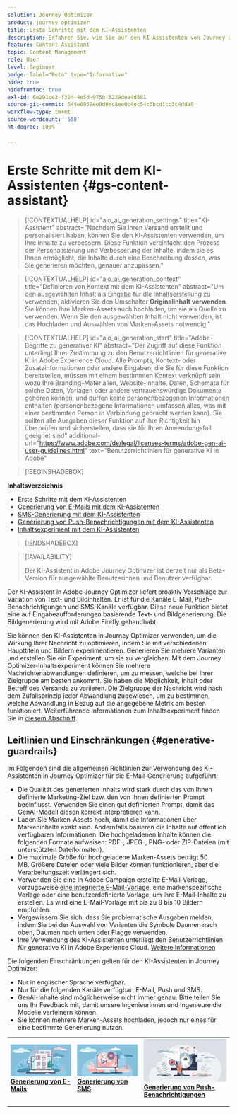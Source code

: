 ```yaml
---
solution: Journey Optimizer
product: journey optimizer
title: Erste Schritte mit dem KI-Assistenten
description: Erfahren Sie, wie Sie auf den KI-Assistenten von Journey Optimizer zugreifen und mit ihm arbeiten können
feature: Content Assistant
topic: Content Management
role: User
level: Beginner
badge: label="Beta" type="Informative"
hide: true
hidefromtoc: true
exl-id: 6e291ce3-f324-4e5d-975b-5229dea4d581
source-git-commit: 644e0959ee0d0ec8ee0c4ec54c3bcd1cc3c4dda9
workflow-type: tm+mt
source-wordcount: '658'
ht-degree: 100%

---
```


# Erste Schritte mit dem KI-Assistenten {#gs-content-assistant}

>[!CONTEXTUALHELP]
>id="ajo_ai_generation_settings"
>title="KI-Assistent"
>abstract="Nachdem Sie Ihren Versand erstellt und personalisiert haben, können Sie den KI-Assistenten verwenden, um Ihre Inhalte zu verbessern. Diese Funktion vereinfacht den Prozess der Personalisierung und Verbesserung der Inhalte, indem sie es Ihnen ermöglicht, die Inhalte durch eine Beschreibung dessen, was Sie generieren möchten, genauer anzupassen."


>[!CONTEXTUALHELP]
>id="ajo_ai_generation_context"
>title="Definieren von Kontext mit dem KI-Assistenten"
>abstract="Um den ausgewählten Inhalt als Eingabe für die Inhaltserstellung zu verwenden, aktivieren Sie den Umschalter **Originalinhalt verwenden**. Sie können Ihre Marken-Assets auch hochladen, um sie als Quelle zu verwenden. Wenn Sie den ausgewählten Inhalt nicht verwenden, ist das Hochladen und Auswählen von Marken-Assets notwendig."


>[!CONTEXTUALHELP]
>id="ajo_ai_generation_start"
>title="Adobe-Begriffe zu generativer KI"
>abstract="Der Zugriff auf diese Funktion unterliegt Ihrer Zustimmung zu den Benutzerrichtlinien für generative KI in Adobe Experience Cloud. Alle Prompts, Kontext- oder Zusatzinformationen oder andere Eingaben, die Sie für diese Funktion bereitstellen, müssen mit einem bestimmten Kontext verknüpft sein, wozu Ihre Branding-Materialien, Website-Inhalte, Daten, Schemata für solche Daten, Vorlagen oder andere vertrauenswürdige Dokumente gehören können, und dürfen keine personenbezogenen Informationen enthalten (personenbezogene Informationen umfassen alles, was mit einer bestimmten Person in Verbindung gebracht werden kann). Sie sollten alle Ausgaben dieser Funktion auf ihre Richtigkeit hin überprüfen und sicherstellen, dass sie für Ihren Anwendungsfall geeignet sind"
>additional-url="https://www.adobe.com/de/legal/licenses-terms/adobe-gen-ai-user-guidelines.html" text="Benutzerrichtlinien für generative KI in Adobe"

>[!BEGINSHADEBOX]

**Inhaltsverzeichnis**

* Erste Schritte mit dem KI-Assistenten
* [Generierung von E-Mails mit dem KI-Assistenten](generative-email.md)
* [SMS-Generierung mit dem KI-Assistenten](generative-sms.md)
* [Generierung von Push-Benachrichtigungen mit dem KI-Assistenten](generative-push.md)
* [Inhaltsexperiment mit dem KI-Assistenten](generative-experimentation.md)

>[!ENDSHADEBOX]

>[!AVAILABILITY]
>
>Der KI-Assistent in Adobe Journey Optimizer ist derzeit nur als Beta-Version für ausgewählte Benutzerinnen und Benutzer verfügbar.

Der KI-Assistent in Adobe Journey Optimizer liefert proaktiv Vorschläge zur Variation von Text- und Bildinhalten. Er ist für die Kanäle E-Mail, Push-Benachrichtigungen und SMS-Kanäle verfügbar. Diese neue Funktion bietet eine auf Eingabeaufforderungen basierende Text- und Bildgenerierung. Die Bildgenerierung wird mit Adobe Firefly gehandhabt.

Sie können den KI-Assistenten in Journey Optimizer verwenden, um die Wirkung Ihrer Nachricht zu optimieren, indem Sie mit verschiedenen Haupttiteln und Bildern experimentieren. Generieren Sie mehrere Varianten und erstellen Sie ein Experiment, um sie zu vergleichen. Mit dem Journey Optimizer-Inhaltsexperiment können Sie mehrere Nachrichtenabwandlungen definieren, um zu messen, welche bei Ihrer Zielgruppe am besten ankommt. Sie haben die Möglichkeit, Inhalt oder Betreff des Versands zu variieren. Die Zielgruppe der Nachricht wird nach dem Zufallsprinzip jeder Abwandlung zugewiesen, um zu bestimmen, welche Abwandlung in Bezug auf die angegebene Metrik am besten funktioniert. Weiterführende Informationen zum Inhaltsexperiment finden Sie in [diesem Abschnitt](../campaigns/content-experiment.md).

## Leitlinien und Einschränkungen {#generative-guardrails}

Im Folgenden sind die allgemeinen Richtlinien zur Verwendung des KI-Assistenten in Journey Optimizer für die E-Mail-Generierung aufgeführt:

* Die Qualität des generierten Inhalts wird stark durch das von Ihnen definierte Marketing-Ziel bzw. den von Ihnen definierten Prompt beeinflusst. Verwenden Sie einen gut definierten Prompt, damit das GenAI-Modell diesen korrekt interpretieren kann. 
* Laden Sie Marken-Assets hoch, damit die Informationen über Markeninhalte exakt sind. Andernfalls basieren die Inhalte auf öffentlich verfügbaren Informationen. Die hochgeladenen Inhalte können die folgenden Formate aufweisen: PDF-, JPEG-, PNG- oder ZIP-Dateien (mit unterstützten Dateiformaten).
* Die maximale Größe für hochgeladene Marken-Assets beträgt 50 MB. Größere Dateien oder viele Bilder können funktionieren, aber die Verarbeitungszeit verlängert sich.
* Verwenden Sie eine in Adobe Campaign erstellte E-Mail-Vorlage, vorzugsweise [eine integrierte E-Mail-Vorlage](../email/use-email-templates.md), eine markenspezifische Vorlage oder eine benutzerdefinierte Vorlage, um Ihre E-Mail-Inhalte zu erstellen. Es wird eine E-Mail-Vorlage mit bis zu 8 bis 10 Bildern empfohlen.
* Vergewissern Sie sich, dass Sie problematische Ausgaben melden, indem Sie bei der Auswahl von Varianten die Symbole Daumen nach oben, Daumen nach unten oder Flagge verwenden.
* Ihre Verwendung des KI-Assistenten unterliegt den Benutzerrichtlinien für generative KI in Adobe Experience Cloud. [Weitere Informationen](https://www.adobe.com/de/legal/licenses-terms/adobe-gen-ai-user-guidelines.html)

Die folgenden Einschränkungen gelten für den KI-Assistenten in Journey Optimizer:

* Nur in englischer Sprache verfügbar.
* Nur für die folgenden Kanäle verfügbar: E-Mail, Push und SMS.
* GenAI-Inhalte sind möglicherweise nicht immer genau: Bitte teilen Sie uns Ihr Feedback mit, damit unsere Ingenieurinnen und Ingenieure die Modelle verfeinern können.
* Sie können mehrere Marken-Assets hochladen, jedoch nur eines für eine bestimmte Generierung nutzen.

<table style="table-layout:fixed"><tr style="border: 0;">
<td>
<a href="generative-email.md">
<img alt="Generierung von E-Mails" src="assets/do-not-localize/text-genai.jpeg">
</a>
<div>
<a href="generative-email.md"><strong>Generierung von E-Mails</strong></a>
</div>
<p>
</td>
<td>
<a href="generative-sms.md">
<img alt="Generierung von SMS" src="assets/do-not-localize/image-genai.jpeg">
</a>
<div><a href="generative-sms.md"><strong>Generierung von SMS</strong>
</div>
<p>
</td>
<td>
<a href="generative-push.md">
<img alt="Generierung von Push-Benachrichtungen" src="assets/do-not-localize/email-genai.jpeg">
</a>
<div>
<a href="generative-push.md"><strong>Generierung von Push-Benachrichtigungen</strong></a>
</div>
<p></td>
</tr></table>
